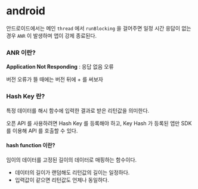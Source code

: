 # android
안드로이드에서는 메인 ```thread``` 에서 ```runBlocking``` 을 걸어주면 일정 시간 응답이 없는 경우 ```ANR``` 이 발생하며 앱이 강제 종료된다.

### ANR 이란?
<b>Application Not Responding</b> : 응답 없음 오류


버전 오류가 뜰 때에는 버전 뒤에 + 를 써보자

### Hash Key 란?
특정 데이터를 해시 함수에 입력한 결과로 받은 리턴값을 의미한다.

오픈 API 를 사용하려면 Hash Key 를 등록해야 하고, Key Hash 가 등록된 앱만 SDK 를 이용해 API 를 호출할 수 있다.

#### hash function 이란?
임이의 데이터를 고정된 길이의 데이터로 매핑하는 함수이다.

- 데이터의 길이가 랜덤해도 리턴값의 길이는 일정하다.
- 입력값이 같으면 리턴값도 언제나 동일하다.